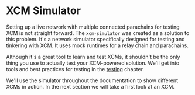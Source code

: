 # XCM Simulator

Setting up a live network with multiple connected parachains for testing XCM is not straight
forward. The `xcm-simulator` was created as a solution to this problem. It's a network simulator
specifically designed for testing and tinkering with XCM. It uses mock runtimes for a relay chain
and parachains.

Although it's a great tool to learn and test XCMs, it shouldn't be the only thing you use to
actually test your XCM-powered solution. We'll get into tools and best practices for testing in the
[testing](../testing/index.md) chapter.

We'll use the simulator throughout the documentation to show different XCMs in action. In the next
section we will take a first look at an XCM.

